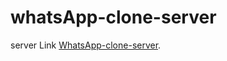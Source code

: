 # whatsApp-clone-server
server Link [WhatsApp-clone-server](https://secure-hamlet-09623.herokuapp.com/).
